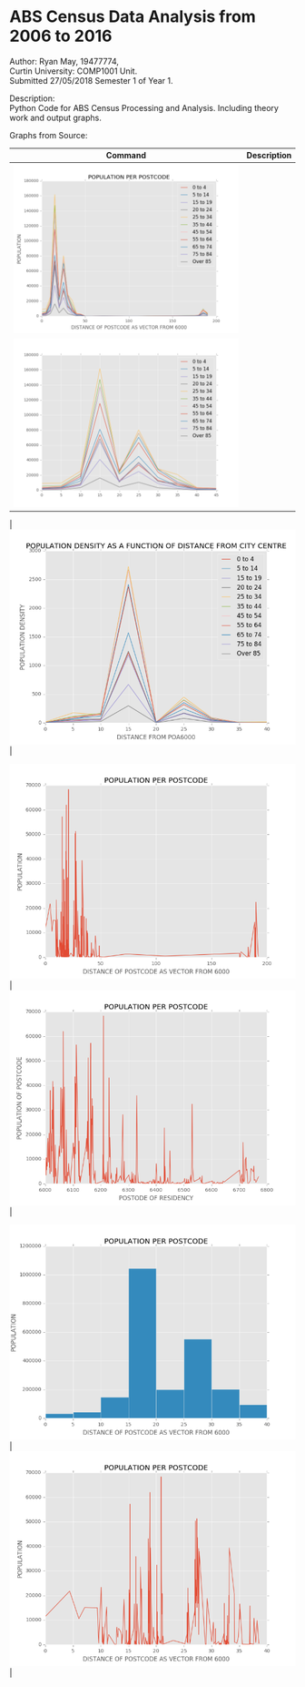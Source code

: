 # ABS Census Data Analysis from 2006 to 2016
Author: Ryan May, 19477774,  
Curtin University: COMP1001 Unit.  
Submitted 27/05/2018 Semester 1 of Year 1.  
  
  
Description:  
  Python Code for ABS Census Processing and Analysis. Including theory work and output graphs.


Graphs from Source:

| Command | Description |
| --- | --- |
|![FNF](/Hypothesis1/Graphs/POPULATION_R_AGEDRADIALCATEGORISED.png?raw=true)|
![FNF](/Hypothesis1/Graphs/POPULATION_R_AGEDRADIALCATEGORISEDRESTRICTED.png?raw=true)|

|![FNF](/Hypothesis1/Graphs/POPULATION_R_DENSITYAGE.png?raw=true)|

![FNF](/Hypothesis1/Graphs/POPULATION_R_DIST.png?raw=true)|
![FNF](/Hypothesis1/Graphs/POPULATION_R_POA.png?raw=true)|

![FNF](/Hypothesis1/Graphs/POPULATION_R_RESTRICTEDDISCATEGORISED.png?raw=true)|
![FNF](/Hypothesis1/Graphs/POPULATION_R_RESTRICTEDDIST.png?raw=true)|
